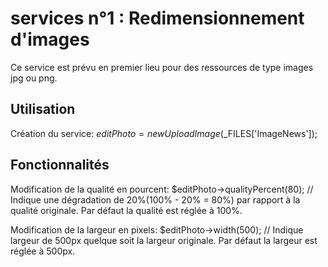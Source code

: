 # services n°1 : Redimensionnement d'images

Ce service est prévu en premier lieu pour des ressources de type images jpg ou png.

## Utilisation

Création du service:
$editPhoto = new UploadImage($_FILES['ImageNews']);

## Fonctionnalités

Modification de la qualité en pourcent:
$editPhoto->qualityPercent(80); // Indique une dégradation de 20%(100% - 20% = 80%) par rapport à la qualité originale.
Par défaut la qualité est réglée à 100%.

Modification de la largeur en pixels:
$editPhoto->width(500); // Indique largeur de 500px quelque soit la largeur originale.
Par défaut la largeur est réglée à 500px.
